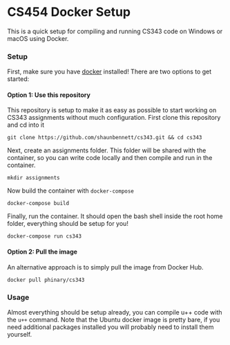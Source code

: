 # CS454 Docker Setup
This is a quick setup for compiling and running CS343 code on Windows or macOS using Docker.

### Setup
First, make sure you have [docker](https://www.docker.com/) installed! There are two options to get started:

#### Option 1: Use this repository
This repository is setup to make it as easy as possible to start working on CS343 assignments without much configuration. First clone this repository and cd into it
```
git clone https://github.com/shaunbennett/cs343.git && cd cs343
```
Next, create an assignments folder. This folder will be shared with the container, so you can write code locally and then compile and run in the container.
```
mkdir assignments
```
Now build the container with `docker-compose`
```
docker-compose build
```
Finally, run the container. It should open the bash shell inside the root home folder, everything should be setup for you!
```
docker-compose run cs343
```

#### Option 2: Pull the image
An alternative approach is to simply pull the image from Docker Hub.
```
docker pull phinary/cs343
```

### Usage
Almost everything should be setup already, you can compile u++ code with the `u++` command. Note that the Ubuntu docker image is pretty bare, if you need additional packages installed you will probably need to install them yourself.
